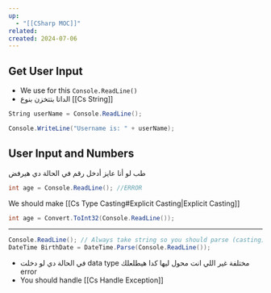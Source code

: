 ```yaml
---
up:
  - "[[CSharp MOC]]"
related: 
created: 2024-07-06
---
```


## Get User Input
- We use for this `Console.ReadLine()`
- الداتا بتتخزن بنوع [[Cs String]]
```cs
String userName = Console.ReadLine();

Console.WriteLine("Username is: " + userName);
```
## User Input and Numbers
طب لو أنا عايز  أدخل رقم في الحالة دي هيرفض
```cs
int age = Console.ReadLine(); //ERROR
```

We should make [[Cs Type Casting#Explicit Casting|Explicit Casting]]

```cs
int age = Convert.ToInt32(Console.ReadLine());
```

---
```cs
Console.ReadLine(); // Always take string so you should parse (casting)
DateTime BirthDate = DateTime.Parse(Console.ReadLine());
```
- في الحالة دي لو دخلت data type مختلفة غير اللي انت محول ليها كدا هيطلعلك error
- You should handle [[Cs Handle Exception]]

